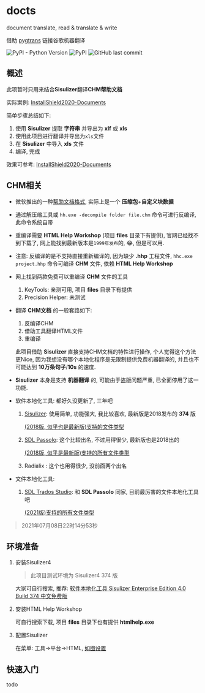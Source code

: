 # docts
document translate, read &amp; translate &amp; write

借助 [pygtrans](https://github.com/foyoux/pygtrans) 链接谷歌机器翻译

 ![PyPI - Python Version](https://img.shields.io/pypi/pyversions/docts) ![PyPI](https://img.shields.io/pypi/v/docts) ![GitHub last commit](https://img.shields.io/github/last-commit/foyoux/docts)



## 概述

此项暂时只用来结合**Sisulizer**翻译**CHM帮助文档**

实际案例: [InstallShield2020-Documents](https://github.com/foyoux/InstallShield2020-Documents)

简单步骤总结如下:

1. 使用 **Sisulizer** 提取 **字符串** 并导出为 **xlf** 或 **xls**
2. 使用此项目进行翻译并导出为`xls`文件
3. 在 **Sisulizer** 中导入 **xls** 文件
4. 编译, 完成

效果可参考: [InstallShield2020-Documents](https://github.com/foyoux/InstallShield2020-Documents)



## CHM相关

- 微软推出的一种[帮助文档格式](https://docs.microsoft.com/en-us/previous-versions/windows/desktop/htmlhelp/microsoft-html-help-1-4-sdk), 实际上是一个 **压缩包**+**自定义块数据**

- 通过解压缩工具或 `hh.exe -decompile folder file.chm` 命令可进行反编译, 此命令系统自带

- 重编译需要 **HTML Help Workshop** (项目 **files** 目录下有提供), 官网已经找不到下载了, 网上能找到最新版本是`1999年发布`的, 😂, 但是可以用.

- 注意: 反编译的是不支持直接重新编译的, 因为缺少 **.hhp** 工程文件, `hhc.exe project.hhp` 命令可编译 **CHM** 文件, 依赖 **HTML Help Workshop**

- 网上找到两款免费可以重编译 **CHM** 文件的工具

  1. KeyTools: 亲测可用, 项目 **files** 目录下有提供
  2. Precision Helper: 未测试

- 翻译 **CHM文档** 的一般套路如下:

  1. 反编译CHM
  2. 借助工具翻译HTML文件
  3. 重编译

  此项目借助 **Sisulizer** 直接支持CHM文档的特性进行操作, 个人觉得这个方法更Nice, 因为我想没有哪个本地化程序是无限制提供免费机器翻译的, 并且也不可能达到 **10万条句子**/**10s** 的速度.

- **Sisulizer** 本身是支持 **机器翻译** 的, 可能由于盗版问题严重, 已全面停用了这一功能.

- 软件本地化工具:  都好久没更新了, 三年吧

  1. [Sisulizer](https://www.sisulizer.com/): 使用简单, 功能强大, 我比较喜欢, 最新版是2018发布的 **374** 版

     [(2018版, 似乎也是最新版)支持的文件类型](images/image-20210626142536447.png)

  2. [SDL Passolo](https://www.trados.com/products/passolo/): 这个比较出名, 不过用得很少, 最新版也是2018出的

     [(2018版, 似乎是最新版)支持的所有文件类型](images/image-20210626142113761.png)

  3. Radialix : 这个也用得很少, 没前面两个出名

- 文件本地化工具:

  1. [SDL Trados Studio](https://www.trados.com/products/trados-studio/): 和 **SDL Passolo** 同家, 目前最厉害的文件本地化工具吧

     [(2021版)支持的所有文件类型](images/image-20210626141828377.png)

> 2021年07月08日22时14分53秒



## 环境准备

1. 安装Sisulizer4

   > 此项目测试环境为 Sisulizer4 374 版

   大家可自行搜索, 推荐: [软件本地化工具 Sisulizer Enterprise Edition 4.0 Build 374 中文免费版](http://www.dayanzai.me/sisulizer.html)

2. 安装HTML Help Workshop

   可自行搜索下载, 项目 **files** 目录下也有提供 **htmlhelp.exe**

3. 配置Sisulizer

   在菜单: 工具->平台->HTML, [如图设置](images/image-20210626144042156.png)



## 快速入门

todo
